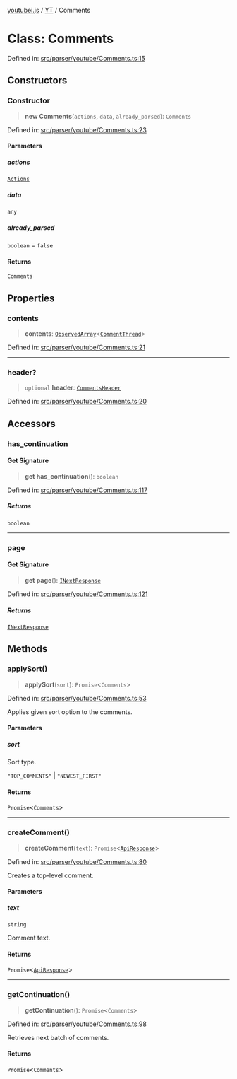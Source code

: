 [youtubei.js](../../../../README.md) / [YT](../README.md) / Comments

# Class: Comments

Defined in: [src/parser/youtube/Comments.ts:15](https://github.com/LuanRT/YouTube.js/blob/0733f60b57877f6b8b87dfd5cc6195b5085f5c09/src/parser/youtube/Comments.ts#L15)

## Constructors

### Constructor

> **new Comments**(`actions`, `data`, `already_parsed`): `Comments`

Defined in: [src/parser/youtube/Comments.ts:23](https://github.com/LuanRT/YouTube.js/blob/0733f60b57877f6b8b87dfd5cc6195b5085f5c09/src/parser/youtube/Comments.ts#L23)

#### Parameters

##### actions

[`Actions`](../../../../classes/Actions.md)

##### data

`any`

##### already\_parsed

`boolean` = `false`

#### Returns

`Comments`

## Properties

### contents

> **contents**: [`ObservedArray`](../../Helpers/type-aliases/ObservedArray.md)\<[`CommentThread`](../../YTNodes/classes/CommentThread.md)\>

Defined in: [src/parser/youtube/Comments.ts:21](https://github.com/LuanRT/YouTube.js/blob/0733f60b57877f6b8b87dfd5cc6195b5085f5c09/src/parser/youtube/Comments.ts#L21)

***

### header?

> `optional` **header**: [`CommentsHeader`](../../YTNodes/classes/CommentsHeader.md)

Defined in: [src/parser/youtube/Comments.ts:20](https://github.com/LuanRT/YouTube.js/blob/0733f60b57877f6b8b87dfd5cc6195b5085f5c09/src/parser/youtube/Comments.ts#L20)

## Accessors

### has\_continuation

#### Get Signature

> **get** **has\_continuation**(): `boolean`

Defined in: [src/parser/youtube/Comments.ts:117](https://github.com/LuanRT/YouTube.js/blob/0733f60b57877f6b8b87dfd5cc6195b5085f5c09/src/parser/youtube/Comments.ts#L117)

##### Returns

`boolean`

***

### page

#### Get Signature

> **get** **page**(): [`INextResponse`](../../../../type-aliases/INextResponse.md)

Defined in: [src/parser/youtube/Comments.ts:121](https://github.com/LuanRT/YouTube.js/blob/0733f60b57877f6b8b87dfd5cc6195b5085f5c09/src/parser/youtube/Comments.ts#L121)

##### Returns

[`INextResponse`](../../../../type-aliases/INextResponse.md)

## Methods

### applySort()

> **applySort**(`sort`): `Promise`\<`Comments`\>

Defined in: [src/parser/youtube/Comments.ts:53](https://github.com/LuanRT/YouTube.js/blob/0733f60b57877f6b8b87dfd5cc6195b5085f5c09/src/parser/youtube/Comments.ts#L53)

Applies given sort option to the comments.

#### Parameters

##### sort

Sort type.

`"TOP_COMMENTS"` | `"NEWEST_FIRST"`

#### Returns

`Promise`\<`Comments`\>

***

### createComment()

> **createComment**(`text`): `Promise`\<[`ApiResponse`](../../../../interfaces/ApiResponse.md)\>

Defined in: [src/parser/youtube/Comments.ts:80](https://github.com/LuanRT/YouTube.js/blob/0733f60b57877f6b8b87dfd5cc6195b5085f5c09/src/parser/youtube/Comments.ts#L80)

Creates a top-level comment.

#### Parameters

##### text

`string`

Comment text.

#### Returns

`Promise`\<[`ApiResponse`](../../../../interfaces/ApiResponse.md)\>

***

### getContinuation()

> **getContinuation**(): `Promise`\<`Comments`\>

Defined in: [src/parser/youtube/Comments.ts:98](https://github.com/LuanRT/YouTube.js/blob/0733f60b57877f6b8b87dfd5cc6195b5085f5c09/src/parser/youtube/Comments.ts#L98)

Retrieves next batch of comments.

#### Returns

`Promise`\<`Comments`\>
